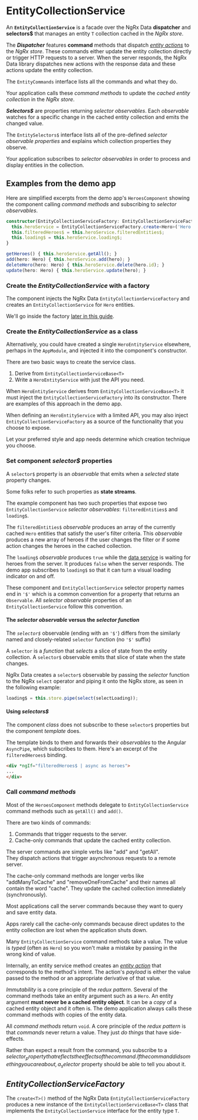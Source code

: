 # EntityCollectionService

An **`EntityCollectionService`** is a facade over the NgRx Data **dispatcher** and **selectors$** that manages an entity `T` collection cached in the _NgRx store_.

The **_Dispatcher_** features **command** methods that dispatch [_entity actions_](guide/data/entity-actions) to the _NgRx store_.
These commands either update the entity collection directly or trigger HTTP requests to a server. When the server responds, the NgRx Data library dispatches new actions with the response data and these actions update the entity collection.

The `EntityCommands` interface lists all the commands and what they do.

Your application calls these _command methods_ to update
the _cached entity collection_ in the _NgRx store_.

**_Selectors$_** are properties returning _selector observables_.
Each _observable_ watches for a specific change in the cached entity collection and emits the changed value.

The `EntitySelectors$` interface lists all of the pre-defined _selector observable properties_ and
explains which collection properties they observe.

Your application subscribes to _selector observables_
in order to process and display entities in the collection.

## Examples from the demo app

Here are simplified excerpts from the demo app's `HeroesComponent` showing the component calling _command methods_ and subscribing to _selector observables_.

```typescript
constructor(EntityCollectionServiceFactory: EntityCollectionServiceFactory) {
  this.heroService = EntityCollectionServiceFactory.create<Hero>('Hero');
  this.filteredHeroes$ = this.heroService.filteredEntities$;
  this.loading$ = this.heroService.loading$;
}

getHeroes() { this.heroService.getAll(); }
add(hero: Hero) { this.heroService.add(hero); }
deleteHero(hero: Hero) { this.heroService.delete(hero.id); }
update(hero: Hero) { this.heroService.update(hero); }
```

### Create the _EntityCollectionService_ with a factory

The component injects the NgRx Data `EntityCollectionServiceFactory` and
creates an `EntityCollectionService` for `Hero` entities.

<div class="alert is-helpful">

We'll go inside the factory [later in this guide](#entitycollectionservicefactory).

</div>

### Create the _EntityCollectionService_ as a class

Alternatively, you could have created a single `HeroEntityService` elsewhere, perhaps in the `AppModule`, and injected it into the component's constructor.

There are two basic ways to create the service class.

1.  Derive from `EntityCollectionServiceBase<T>`
1.  Write a `HeroEntityService` with just the API you need.

When `HeroEntityService` derives from `EntityCollectionServiceBase<T>` it must inject the `EntityCollectionServiceFactory` into its constructor.
There are examples of this approach in the demo app.

When defining an `HeroEntityService` with a limited API,
you may also inject `EntityCollectionServiceFactory` as a source of the
functionality that you choose to expose.

Let your preferred style and app needs determine which creation technique you choose.

### Set component _selector$_ properties

A `selector$` property is an _observable_ that emits when a _selected_ state property changes.

<div class="alert is-helpful">

Some folks refer to such properties as **state streams**.

</div>

The example component has two such properties that expose two `EntityCollectionService` _selector observables_: `filteredEntities$` and `loading$`.

The `filteredEntities$` _observable_ produces an array of the currently cached `Hero` entities that satisfy the user's filter criteria.
This _observable_ produces a new array of heroes if the user
changes the filter or if some action changes the heroes in the cached collection.

The `loading$` _observable_ produces `true` while the
[data service](guide/data/entity-dataservice) is waiting for heroes from the server.
It produces `false` when the server responds.
The demo app subscribes to `loading$` so that it can turn a visual loading indicator on and off.

<div class="alert is-helpful">

These component and `EntityCollectionService` selector property names end in `'$'` which is a common convention for a property that returns an `Observable`.
All _selector observable_ properties of an `EntityCollectionService` follow this convention.

</div>

#### The _selector observable_ versus the _selector function_

The _`selector$`_ observable (ending with an `'$'`) differs from the similarly named and
closely-related `selector` function (no `'$'` suffix)

A `selector` is a _function_ that _selects_ a slice of state from the entity collection.
A `selector$` observable emits that slice of state when the state changes.

NgRx Data creates a `selector$` observable by passing the _selector_ function to the NgRx `select` operator and piping it onto the NgRx store, as seen in the following example:

```typescript
loading$ = this.store.pipe(select(selectLoading));
```

#### Using _selectors$_

The component _class_ does not subscribe to these `selector$` properties but the component _template_ does.

The template binds to them and forwards their _observables_ to the Angular `AsyncPipe`, which subscribes to them.
Here's an excerpt of the `filteredHeroes$` binding.

```html
<div *ngIf="filteredHeroes$ | async as heroes">
...
</div>
```

### Call _command methods_

Most of the `HeroesComponent` methods delegate to `EntityCollectionService` command methods such as `getAll()` and `add()`.

There are two kinds of commands:

1.  Commands that trigger requests to the server.
1.  Cache-only commands that update the cached entity collection.

The server commands are simple verbs like "add" and "getAll".  
They dispatch actions that trigger asynchronous requests to a remote server.

The cache-only command methods are longer verbs like "addManyToCache" and "removeOneFromCache"
and their names all contain the word "cache".
They update the cached collection immediately (synchronously).

<div class="alert is-helpful">

Most applications call the server commands because they want to query and save entity data.

Apps rarely call the cache-only commands because direct updates to the entity collection
are lost when the application shuts down.

</div>

Many `EntityCollectionService` command methods take a value.
The value is _typed_ (often as `Hero`) so you won't make a mistake by passing in the wrong kind of value.

Internally, an entity service method creates an
[_entity action_](guide/data/entity-actions) that corresponds to the method's intent. The action's _payload_ is either the value passed to the method or an appropriate derivative of that value.

_Immutability_ is a core principle of the _redux pattern_.
Several of the command methods take an entity argument such as a `Hero`.
An entity argument **must never be a cached entity object**.
It can be a _copy_ of a cached entity object and it often is.
The demo application always calls these command methods with copies of the entity data.

All _command methods_ return `void`.
A core principle of the _redux pattern_ is that _commands_ never return a value. They just _do things_ that have side-effects.

Rather than expect a result from the command,
you subscribe to a _selector$_ property that reflects
the effects of the command. If the command did something you care about, a _selector$_ property should be able to tell you about it.

## _EntityCollectionServiceFactory_

The `create<T>()` method of the NgRx Data `EntityCollectionServiceFactory` produces a new instance
of the `EntityCollectionServiceBase<T>` class that implements the `EntityCollectionService` interface for the entity type `T`.
